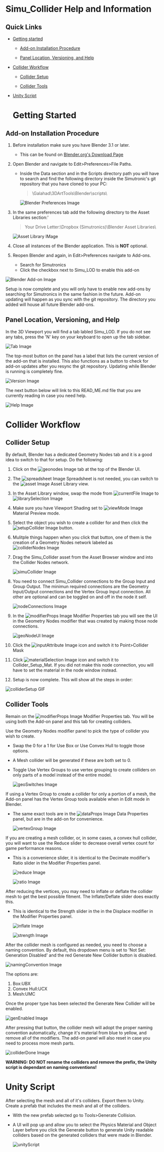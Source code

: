 # Simu_Collider Help and Information
## Quick Links
- [Getting started](https://github.com/simutronics/Galahad/blob/master/3DArtTools/Blender/scripts/addons/Simu_Collider/READ_ME.md#getting-started)

    - [Add-on Installation Procedure](https://github.com/simutronics/Galahad/blob/master/3DArtTools/Blender/scripts/addons/Simu_Collider/READ_ME.md#add-on-installation-procedure)

    - [Panel Location, Versioning, and Help](https://github.com/simutronics/Galahad/blob/master/3DArtTools/Blender/scripts/addons/Simu_Collider/READ_ME.md#panel-location-versioning-and-help)

- [Collider Workflow](https://github.com/simutronics/Galahad/blob/master/3DArtTools/Blender/scripts/addons/Simu_Collider/READ_ME.md#collider-workflow)

    - [Collider Setup](https://github.com/simutronics/Galahad/blob/master/3DArtTools/Blender/scripts/addons/Simu_Collider/READ_ME.md#collider-setup)

    - [Collider Tools](https://github.com/simutronics/Galahad/blob/master/3DArtTools/Blender/scripts/addons/Simu_Collider/READ_ME.md#collider-tools)

- [Unity Script](https://github.com/simutronics/Galahad/blob/master/3DArtTools/Blender/scripts/addons/Simu_Collider/READ_ME.md#unity-script)


    # Getting Started
## Add-on Installation Procedure
1. Before installation make sure you have Blender 3.1 or later.
    - This can be found on [Blender.org's Download Page](https://www.blender.org/download/)

2. Open Blender and navigate to Edit>Preferences>File Paths.
    - Inside the Data section and in the Scripts directory path you will have to search and find the following directory inside the Simutronic's git repository that you have cloned to your PC:
        > \Galahad\3DArtTools\Blender\scripts\

        ![Blender Preferences Image](./IMGs/FilePaths.JPG)
3. In the same preferences tab add the following directory to the Asset Libraries section:'
    > Your Drive Letter:\Dropbox (Simutronics)\Blender Asset Libraries\

    ![Asset Library IMage](./IMGs/AssetLibrary.JPG)

        

4. Close all instances of the Blender application. This is **NOT** optional.

5. Reopen Blender and again, in Edit>Preferences navigate to Add-ons.
    - Search for Simutronics
    - Click the checkbox next to Simu_LOD to enable this add-on

![Blender Add-on Image](./IMGs/AddonEnable.JPG)

Setup is now complete and you will only have to enable new add-ons by searching for Simutronics in the same fashion in the future. Add-on updating will happen as you sync with the git repository. The directory you added will house all future Blender add-ons.

## Panel Location, Versioning, and Help
In the 3D Viewport you will find a tab labled Simu_LOD. If you do not see any tabs, press the 'N' key on your keyboard to open up the tab sidebar.

![Tab Image](./IMGs/TabImage.JPG) 

The top-most button on the panel has a label that lists the current version of the add-on that is installed. This also functions as a button to check for add-on updates after you resync the git repository. Updating while Blender is running is completely fine.

![Version Image](./IMGs/Version.JPG)

The next button below will link to this READ_ME.md file that you are currently reading in case you need help.

![Help Image](./IMGs/Help.JPG)

# Collider Workflow

## Collider Setup

By default, Blender has a dedicated Geometry Nodes tab and it is a good idea to switch to that for setup. Do the following:

1. Click on the ![geonodes Image](./IMGs/geonodes.JPG)  tab at the top of the Blender UI.

2. The ![spreadsheet Image](./IMGs/spreadsheetView.JPG) Spreadsheet is not needed, you can switch to the ![asset Image](./IMGs/assetView.JPG) Asset Library view. 

3. In the Asset Library window, swap the mode from ![currentFile Image](./IMGs/currentFile.JPG) to ![librarySelection Image](./IMGs/librarySelection.JPG)

4. Make sure you have Viewport Shading set to ![viewMode Image](./IMGs/displayMode.JPG) Material Preview mode.

5. Select the object you wish to create a collider for and then click the ![setupCollider Image](./IMGs/setupCollider.JPG) button.

6. Mulitple things happen when you click that button, one of them is the creation of a Geometry Nodes network labeled as ![colliderNodes Image](./IMGs/colliderNodes.JPG)

7. Drag the Simu_Collider asset from the Asset Browser window and into the Collider Nodes network.

    ![simuCollider Image](./IMGs/simuCollider.JPG)

8. You need to connect Simu_Collider connections to the Group Input and Group Output. The minimun required connections are the Geometry Input/Output connections and the Vertex Group Input connection. All other are optional and can be toggled on and off in the node it self.

    ![nodeConnections Image](./IMGs/nodeConnections.JPG)

9. In the ![modifierProps Image](./IMGs/modifierProps.JPG) Modifier Properties tab you will see the UI in the Geometry Nodes modifier that was created by making those node connections.
    
    ![geoNodeUI Image](./IMGs/geoNodeUI.JPG)

10. Click the ![inputAttribute Image](./IMGs/inputAttribute.JPG) icon and switch it to Point>Collider Mask

11. Click ![materialSelection Image](./IMGs/materialSelection.JPG) icon and switch it to Collider_Setup_Mat. If you did not make this node connection, you will have to set the material in the node window instead.

12. Setup is now complete. This will show all the steps in order:

   ![colliderSetup GIF](./IMGs/ColliderSetup.gif)

## Collider Tools

Remain on the ![modifierProps Image](./IMGs/modifierProps.JPG) Modifier Properties tab. You will be using both the Add-on panel and this tab for creating colliders. 

Use the Geometry Nodes modifier panel to pick the type of collider you wish to create. 

- Swap the 0 for a 1 for Use Box or Use Convex Hull to toggle those options. 
- A Mesh collider will be generated if these are both set to 0. 
- Toggle Use Vertex Groups to use vertex grouping to create colliders on only parts of a model instead of the entire model.

    ![geoSwitches Image](./IMGs/geoSwitches.JPG)

If using a Vertex Group to create a collider for only a portion of a mesh, the Add-on panel has the Vertex Group tools available when in Edit mode in Blender. 
- The same exact tools are in the ![dataProps Image](./IMGs/dataProps.JPG) Data Properties panel, but are in the add-on for convenience. 

    ![vertexGroup Image](./IMGs/vertexGroup.JPG)

If you are creating a mesh collider, or, in some cases, a convex hull collider, you will want to use the Reduce slider to decrease overall vertex count for game performance reasons. 
- This is a convenience slider, it is identical to the Decimate modifier's Ratio slider in the Modifier Properties panel.

    ![reduce Image](./IMGs/reduce.JPG)

    ![ratio Image](./IMGs/ratio.JPG)

After reducing the vertices, you may need to inflate or deflate the collider mesh to get the best possible fitment. The Inflate/Deflate slider does exactly this.
- This is identical to the Strength slider in the in the Displace modifier in the Modifier Properties panel.

    ![inflate Image](./IMGs/inflate.JPG)

    ![strength Image](./IMGs/strength.JPG)

After the collider mesh is configured as needed, you need to choose a naming convention. By default, this dropdown menu is set to 'Not Set: Generation Disabled' and the red Generate New Collider button is disabled.

![namingConvention Image](./IMGs/namingConvention.JPG)

The options are:
1. Box:UBX
2. Convex Hull:UCX
3. Mesh:UMC

Once the proper type has been selected the Generate New Collider will be enabled.

![genEnabled Image](./IMGs/genEnabled.JPG)

After pressing that button, the collider mesh will adopt the proper naming convention automatically, change it's material from blue to yellow, and remove all of the modifiers. The add-on panel will also reset in case you need to process more mesh parts.

![colliderDone Image](./IMGs/colliderDone.JPG)


**WARNING: DO NOT rename the colliders and remove the prefix, the Unity script is dependant on naming conventions!**

# Unity Script

After selecting the mesh and all of it's colliders. Export them to Unity. Create a prefab that includes the mesh and all of the colliders. 

- With the new prefab selected go to Tools>Generate Collision. 

- A UI will pop up and allow you to select the Physics Material and Object Layer before you click the Generate button to generate Unity readable colliders based on the generated colliders that were made in Blender.

    ![unityScript](./IMGs/unityScript.JPG)